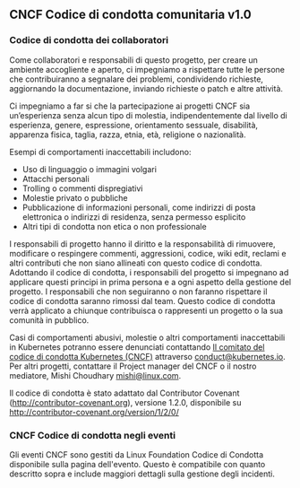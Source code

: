 CNCF Codice di condotta comunitaria v1.0
----------------------------------------

### Codice di condotta dei collaboratori 

Come collaboratori e responsabili di questo progetto, per creare un ambiente accogliente e aperto, ci impegniamo a rispettare tutte le persone che contribuiranno a segnalare dei problemi, condividendo richieste, aggiornando la documentazione, inviando richieste o patch e altre attività.

Ci impegniamo a far si che la partecipazione ai progetti CNCF sia un’esperienza senza alcun tipo di molestia, indipendentemente dal livello di esperienza, genere, espressione, orientamento sessuale, disabilità, apparenza fisica, taglia, razza, etnia, età, religione o nazionalità.

Esempi di comportamenti inaccettabili includono:

-	Uso di linguaggio o immagini volgari
-	Attacchi personali
-	Trolling o commenti dispregiativi
-	Molestie privato o pubbliche
-	Pubblicazione di informazioni personali, come indirizzi di posta elettronica o indirizzi di residenza, senza permesso esplicito
-	Altri tipi di condotta non etica o non professionale

I responsabili di progetto hanno il diritto e la responsabilità di rimuovere, modificare o respingere commenti, aggressioni, codice, wiki edit, reclami e altri contributi che non siano allineati con questo codice di condotta. Adottando il codice di condotta, i responsabili del progetto si impegnano ad applicare questi principi in prima persona e a ogni aspetto della gestione del progetto. I responsabili che non seguiranno o non faranno rispettare il codice di condotta saranno rimossi dal team. Questo codice di condotta verrà applicato a chiunque contribuisca o rappresenti un progetto o la sua comunità in pubblico.

Casi di comportamenti abusivi, molestie o altri comportamenti inaccettabili in Kubernetes potranno essere denunciati contattando [Il comitato del codice di condotta Kubernetes (CNCF)](https://git.k8s.io/community/committee-code-of-conduct) attraverso <conduct@kubernetes.io>. Per altri progetti, contattare il Project manager del CNCF o il nostro mediatore, Mishi Choudhary <mishi@linux.com>. 

Il codice di condotta è stato adattato dal Contributor Covenant (http://contributor-covenant.org), versione 1.2.0, disponibile su http://contributor-covenant.org/version/1/2/0/

### CNCF Codice di condotta negli eventi

Gli eventi CNCF sono gestiti da Linux Foundation Codice di Condotta disponibile sulla pagina dell'evento. Questo è compatibile con quanto descritto sopra e include maggiori dettagli sulla gestione degli incidenti.
